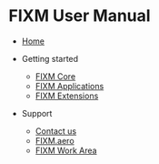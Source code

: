 <!-- _navbar.md -->

# FIXM User Manual

* [Home](/home.md)

* Getting started

  * [FIXM Core](general-guidance/fixm-core)
  * [FIXM Applications](general-guidance/applications)
  * [FIXM Extensions](general-guidance/extensions)

* Support

  * [Contact us](https://fixm.aero/content/contact.pl)
  * [FIXM.aero](https://fixm.aero/)
  * [FIXM Work Area](https://ost.eurocontrol.int/uniquesigc2e8cc937b2f0c9072e6988dbee5394c/uniquesig0/InternalSite/CustomUpdate/Login.asp?resource_id=CCF95296BD0E466D9D35F4DD4AF07B2F&login_type=2&site_name=oneskyteams&secure=1&URLHASH=b3150ff0-7c74-486c-829c-f5cad9adb349&orig_url=https%3a%2f%2fost.eurocontrol.int%2fsites%2fFIXM%2fSitePages%2fHome.aspx)

